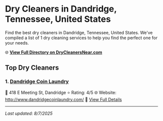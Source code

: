 # Dry Cleaners in Dandridge, Tennessee, United States

Find the best dry cleaners in Dandridge, Tennessee, United States. We've compiled a list of 1 dry cleaning services to help you find the perfect one for your needs.

🌐 **[View Full Directory on DryCleanersNear.com](https://drycleanersnear.com/city/US/Tennessee/Dandridge)**

## Top Dry Cleaners

### 1. [Dandridge Coin Laundry](https://drycleanersnear.com/dryCleaner/686492ad19eecc1ffc8c66ad/dandridge-coin-laundry)
📍 418 E Meeting St, Dandridge
⭐ Rating: 4/5
🌐 Website: http://www.dandridgecoinlaundry.com/
🔗 [View Full Details](https://drycleanersnear.com/dryCleaner/686492ad19eecc1ffc8c66ad/dandridge-coin-laundry)


---

*Last updated: 8/7/2025*
